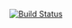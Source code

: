 [![Build Status](https://app.bitrise.io/app/421d837bb38db37c/status.svg?token=nAVOy5zeEqpN7O0noINsGA&branch=develop)](https://app.bitrise.io/app/421d837bb38db37c)

